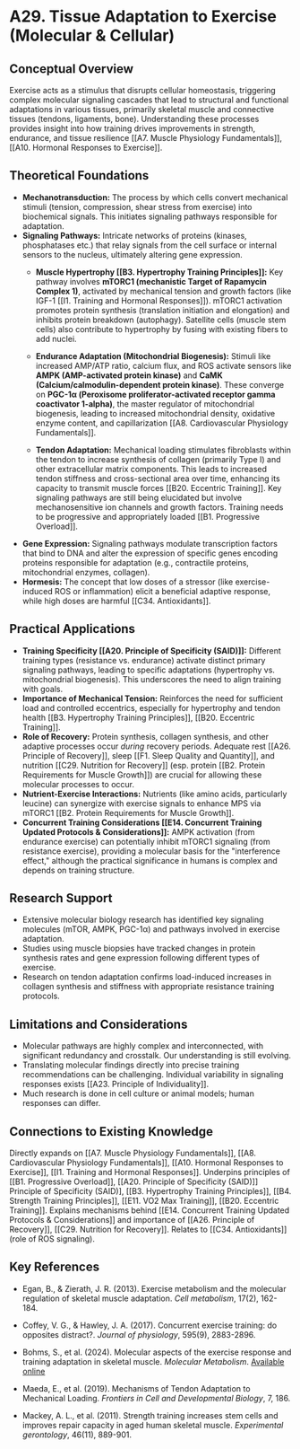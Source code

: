# A29. Tissue Adaptation to Exercise (Molecular & Cellular)

## Conceptual Overview

Exercise acts as a stimulus that disrupts cellular homeostasis, triggering complex molecular signaling cascades that lead to structural and functional adaptations in various tissues, primarily skeletal muscle and connective tissues (tendons, ligaments, bone). Understanding these processes provides insight into how training drives improvements in strength, endurance, and tissue resilience [[A7. Muscle Physiology Fundamentals]], [[A10. Hormonal Responses to Exercise]].

## Theoretical Foundations

- **Mechanotransduction:** The process by which cells convert mechanical stimuli (tension, compression, shear stress from exercise) into biochemical signals. This initiates signaling pathways responsible for adaptation.
- **Signaling Pathways:** Intricate networks of proteins (kinases, phosphatases etc.) that relay signals from the cell surface or internal sensors to the nucleus, ultimately altering gene expression.
    - **Muscle Hypertrophy [[B3. Hypertrophy Training Principles]]:** Key pathway involves **mTORC1 (mechanistic Target of Rapamycin Complex 1)**, activated by mechanical tension and growth factors (like IGF-1 [[I1. Training and Hormonal Responses]]). mTORC1 activation promotes protein synthesis (translation initiation and elongation) and inhibits protein breakdown (autophagy). Satellite cells (muscle stem cells) also contribute to hypertrophy by fusing with existing fibers to add nuclei.
    - **Endurance Adaptation (Mitochondrial Biogenesis):** Stimuli like increased AMP/ATP ratio, calcium flux, and ROS activate sensors like **AMPK (AMP-activated protein kinase)** and **CaMK (Calcium/calmodulin-dependent protein kinase)**. These converge on **PGC-1α (Peroxisome proliferator-activated receptor gamma coactivator 1-alpha)**, the master regulator of mitochondrial biogenesis, leading to increased mitochondrial density, oxidative enzyme content, and capillarization [[A8. Cardiovascular Physiology Fundamentals]].  
        
    - **Tendon Adaptation:** Mechanical loading stimulates fibroblasts within the tendon to increase synthesis of collagen (primarily Type I) and other extracellular matrix components. This leads to increased tendon stiffness and cross-sectional area over time, enhancing its capacity to transmit muscle forces [[B20. Eccentric Training]]. Key signaling pathways are still being elucidated but involve mechanosensitive ion channels and growth factors. Training needs to be progressive and appropriately loaded [[B1. Progressive Overload]].
- **Gene Expression:** Signaling pathways modulate transcription factors that bind to DNA and alter the expression of specific genes encoding proteins responsible for adaptation (e.g., contractile proteins, mitochondrial enzymes, collagen).
- **Hormesis:** The concept that low doses of a stressor (like exercise-induced ROS or inflammation) elicit a beneficial adaptive response, while high doses are harmful [[C34. Antioxidants]].

## Practical Applications

- **Training Specificity [[A20. Principle of Specificity (SAID)]]:** Different training types (resistance vs. endurance) activate distinct primary signaling pathways, leading to specific adaptations (hypertrophy vs. mitochondrial biogenesis). This underscores the need to align training with goals.
- **Importance of Mechanical Tension:** Reinforces the need for sufficient load and controlled eccentrics, especially for hypertrophy and tendon health [[B3. Hypertrophy Training Principles]], [[B20. Eccentric Training]].
- **Role of Recovery:** Protein synthesis, collagen synthesis, and other adaptive processes occur _during_ recovery periods. Adequate rest [[A26. Principle of Recovery]], sleep [[F1. Sleep Quality and Quantity]], and nutrition [[C29. Nutrition for Recovery]] (esp. protein [[B2. Protein Requirements for Muscle Growth]]) are crucial for allowing these molecular processes to occur.
- **Nutrient-Exercise Interactions:** Nutrients (like amino acids, particularly leucine) can synergize with exercise signals to enhance MPS via mTORC1 [[B2. Protein Requirements for Muscle Growth]].
- **Concurrent Training Considerations [[E14. Concurrent Training Updated Protocols & Considerations]]:** AMPK activation (from endurance exercise) can potentially inhibit mTORC1 signaling (from resistance exercise), providing a molecular basis for the "interference effect," although the practical significance in humans is complex and depends on training structure.

## Research Support

- Extensive molecular biology research has identified key signaling molecules (mTOR, AMPK, PGC-1α) and pathways involved in exercise adaptation.
- Studies using muscle biopsies have tracked changes in protein synthesis rates and gene expression following different types of exercise.
- Research on tendon adaptation confirms load-induced increases in collagen synthesis and stiffness with appropriate resistance training protocols.

## Limitations and Considerations

- Molecular pathways are highly complex and interconnected, with significant redundancy and crosstalk. Our understanding is still evolving.
- Translating molecular findings directly into precise training recommendations can be challenging. Individual variability in signaling responses exists [[A23. Principle of Individuality]].
- Much research is done in cell culture or animal models; human responses can differ.

## Connections to Existing Knowledge

Directly expands on [[A7. Muscle Physiology Fundamentals]], [[A8. Cardiovascular Physiology Fundamentals]], [[A10. Hormonal Responses to Exercise]], [[I1. Training and Hormonal Responses]]. Underpins principles of [[B1. Progressive Overload]], [[A20. Principle of Specificity (SAID)]] Principle of Specificity (SAID)], [[B3. Hypertrophy Training Principles]], [[B4. Strength Training Principles]], [[E11. VO2 Max Training]], [[B20. Eccentric Training]]. Explains mechanisms behind [[E14. Concurrent Training Updated Protocols & Considerations]] and importance of [[A26. Principle of Recovery]], [[C29. Nutrition for Recovery]]. Relates to [[C34. Antioxidants]] (role of ROS signaling).

## Key References

- Egan, B., & Zierath, J. R. (2013). Exercise metabolism and the molecular regulation of skeletal muscle adaptation. _Cell metabolism_, 17(2), 162-184.  
    
- Coffey, V. G., & Hawley, J. A. (2017). Concurrent exercise training: do opposites distract?. _Journal of physiology_, 595(9), 2883-2896.
- Bohms, S., et al. (2024). Molecular aspects of the exercise response and training adaptation in skeletal muscle. _Molecular Metabolism_. [Available online](https://www.researchgate.net/publication/382541725_Molecular_aspects_of_the_exercise_response_and_training_adaptation_in_skeletal_muscle)
- Maeda, E., et al. (2019). Mechanisms of Tendon Adaptation to Mechanical Loading. _Frontiers in Cell and Developmental Biology_, 7, 186.
- Mackey, A. L., et al. (2011). Strength training increases stem cells and improves repair capacity in aged human skeletal muscle. _Experimental gerontology_, 46(11), 889-901.